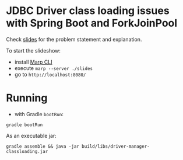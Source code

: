 # JDBC Driver class loading issues with Spring Boot and ForkJoinPool

Check [slides](slides/index.md) for the problem statement and explanation.

To start the slideshow:
- install [Marp CLI](https://github.com/marp-team/marp-cli)
- execute `marp --server ./slides`
- go to `http://localhost:8080/` 

# Running

- with Gradle `bootRun`:
```shell
gradle bootRun
```

As an executable jar:
```shell
gradle assemble && java -jar build/libs/driver-manager-classloading.jar
```